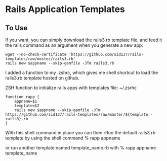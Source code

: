 
# Rails Application Templates

## To Use

If you want, you can simply download the rails3.rb template file, and feed it
the rails command as an argument when you generate a new app:

    wget --no-check-certificate 'https://github.com/sid137/rails-templates/raw/master/rails3.rb'
    rails new $appname --skip-gemfile -JTm rails3.rb 


I added a function to my .zshrc, which gives me shell shortcut to load the rails3.rb template hosted on
github.  

ZSH function to initialize rails apps with templates
file: ~/.zsrhc

    function rapp {
        appname=$1
        template=$2
        rails new $appname --skip-gemfile -JTm https://github.com/sid137/rails-templates/raw/master/${template:-rails3}.rb 
    }


With this shell command in place you can then rRun the default rails3.rb template by using the shell command
    %  rapp appname


or  run another template named template_name.rb  with
    % rapp appname template_name


